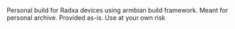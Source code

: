 Personal build for Radxa devices using armbian build framework.
Meant for personal archive. Provided as-is. Use at your own risk

